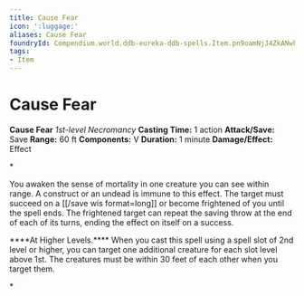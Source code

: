 ```yaml
---
title: Cause Fear
icon: ':luggage:'
aliases: Cause Fear
foundryId: Compendium.world.ddb-eureka-ddb-spells.Item.pn9oamNjJ4ZkANwk
tags:
- Item
---
```


# Cause Fear

**Cause Fear**
_1st-level Necromancy_
**Casting Time:** 1 action
**Attack/Save:** Save
**Range:** 60 ft
**Components:** V
**Duration:** 1 minute
**Damage/Effect:** Effect

*<p class="Core-Styles_Core-Body">You awaken the sense of mortality in one creature you can see within range. A construct or an undead is immune to this effect. The target must succeed on a [[/save wis format=long]] or become frightened of you until the spell ends. The frightened target can repeat the saving throw at the end of each of its turns, ending the effect on itself on a success.</p>
<p class="Core-Styles_Core-Body"><span class="Serif-Character-Style_Inline-Subhead-Serif">****At Higher Levels.**** </span>When you cast this spell using a spell slot of 2nd level or higher, you can target one additional creature for each slot level above 1st. The creatures must be within 30 feet of each other when you target them.</p>*